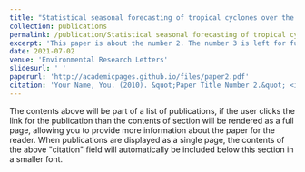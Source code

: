 ```yaml
---
title: "Statistical seasonal forecasting of tropical cyclones over the western North Pacific"
collection: publications
permalink: /publication/Statistical seasonal forecasting of tropical cyclones over the western North Pacific
excerpt: 'This paper is about the number 2. The number 3 is left for future work.'
date: 2021-07-02
venue: 'Environmental Research Letters'
slidesurl: ' '
paperurl: 'http://academicpages.github.io/files/paper2.pdf'
citation: 'Your Name, You. (2010). &quot;Paper Title Number 2.&quot; <i>Journal 1</i>. 1(2).'
---
```


The contents above will be part of a list of publications, if the user clicks the link for the publication than the contents of section will be rendered as a full page, allowing you to provide more information about the paper for the reader. When publications are displayed as a single page, the contents of the above "citation" field will automatically be included below this section in a smaller font.

